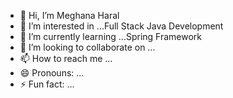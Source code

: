 - 👋 Hi, I’m Meghana Haral
- 👀 I’m interested in ...Full Stack Java Development
- 🌱 I’m currently learning ...Spring Framework
- 💞️ I’m looking to collaborate on ...
- 📫 How to reach me ...
- 😄 Pronouns: ...
- ⚡ Fun fact: ...

<!---
haralmeghana/haralmeghana is a ✨ special ✨ repository because its `README.md` (this file) appears on your GitHub profile.
You can click the Preview link to take a look at your changes.
--->
